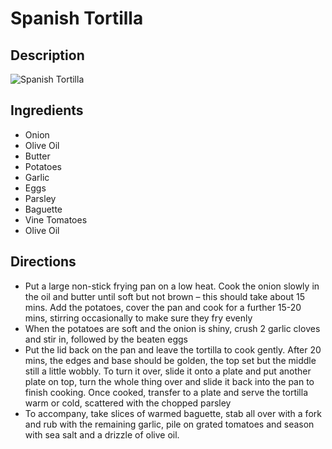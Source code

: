 # Spanish Tortilla

## Description
![Spanish Tortilla](https://www.themealdb.com/images/media/meals/quuxsx1511476154.jpg "Spanish Tortilla")

## Ingredients
- Onion
- Olive Oil
- Butter
- Potatoes
- Garlic
- Eggs
- Parsley
- Baguette
- Vine Tomatoes
- Olive Oil

## Directions
- Put a large non-stick frying pan on a low heat. Cook the onion slowly in the oil and butter until soft but not brown – this should take about 15 mins. Add the potatoes, cover the pan and cook for a further 15-20 mins, stirring occasionally to make sure they fry evenly
- When the potatoes are soft and the onion is shiny, crush 2 garlic cloves and stir in, followed by the beaten eggs
- Put the lid back on the pan and leave the tortilla to cook gently. After 20 mins, the edges and base should be golden, the top set but the middle still a little wobbly. To turn it over, slide it onto a plate and put another plate on top, turn the whole thing over and slide it back into the pan to finish cooking. Once cooked, transfer to a plate and serve the tortilla warm or cold, scattered with the chopped parsley
- To accompany, take slices of warmed baguette, stab all over with a fork and rub with the remaining garlic, pile on grated tomatoes and season with sea salt and a drizzle of olive oil.
